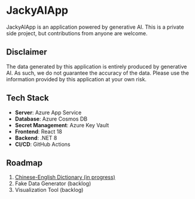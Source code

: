 # JackyAIApp

JackyAIApp is an application powered by generative AI. This is a private side project, but contributions from anyone are welcome.

## Disclaimer

The data generated by this application is entirely produced by generative AI. As such, we do not guarantee the accuracy of the data. Please use the information provided by this application at your own risk.

## Tech Stack

- **Server**: Azure App Service
- **Database**: Azure Cosmos DB
- **Secret Management**: Azure Key Vault
- **Frontend**: React 18
- **Backend**: .NET 8
- **CI/CD**: GitHub Actions

## Roadmap

1. [Chinese-English Dictionary (in progress)](https://jackyai.azurewebsites.net/)
2. Fake Data Generator (backlog)
3. Visualization Tool (backlog)